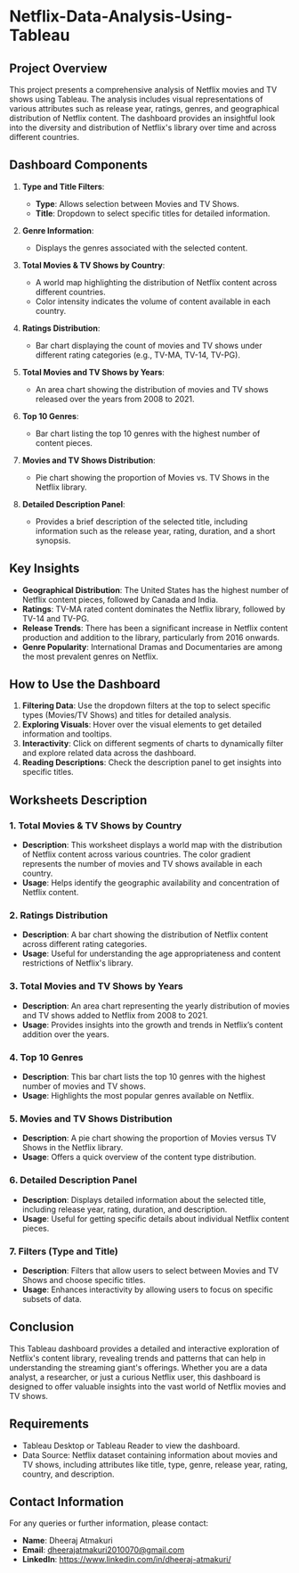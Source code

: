 # Netflix-Data-Analysis-Using-Tableau

## Project Overview

This project presents a comprehensive analysis of Netflix movies and TV shows using Tableau. The analysis includes visual representations of various attributes such as release year, ratings, genres, and geographical distribution of Netflix content. The dashboard provides an insightful look into the diversity and distribution of Netflix's library over time and across different countries.

## Dashboard Components

1. **Type and Title Filters**:
   - **Type**: Allows selection between Movies and TV Shows.
   - **Title**: Dropdown to select specific titles for detailed information.

2. **Genre Information**:
   - Displays the genres associated with the selected content.

3. **Total Movies & TV Shows by Country**:
   - A world map highlighting the distribution of Netflix content across different countries.
   - Color intensity indicates the volume of content available in each country.

4. **Ratings Distribution**:
   - Bar chart displaying the count of movies and TV shows under different rating categories (e.g., TV-MA, TV-14, TV-PG).

5. **Total Movies and TV Shows by Years**:
   - An area chart showing the distribution of movies and TV shows released over the years from 2008 to 2021.

6. **Top 10 Genres**:
   - Bar chart listing the top 10 genres with the highest number of content pieces.

7. **Movies and TV Shows Distribution**:
   - Pie chart showing the proportion of Movies vs. TV Shows in the Netflix library.

8. **Detailed Description Panel**:
   - Provides a brief description of the selected title, including information such as the release year, rating, duration, and a short synopsis.

## Key Insights

- **Geographical Distribution**: The United States has the highest number of Netflix content pieces, followed by Canada and India.
- **Ratings**: TV-MA rated content dominates the Netflix library, followed by TV-14 and TV-PG.
- **Release Trends**: There has been a significant increase in Netflix content production and addition to the library, particularly from 2016 onwards.
- **Genre Popularity**: International Dramas and Documentaries are among the most prevalent genres on Netflix.

## How to Use the Dashboard

1. **Filtering Data**: Use the dropdown filters at the top to select specific types (Movies/TV Shows) and titles for detailed analysis.
2. **Exploring Visuals**: Hover over the visual elements to get detailed information and tooltips.
3. **Interactivity**: Click on different segments of charts to dynamically filter and explore related data across the dashboard.
4. **Reading Descriptions**: Check the description panel to get insights into specific titles.

## Worksheets Description

### 1. Total Movies & TV Shows by Country
- **Description**: This worksheet displays a world map with the distribution of Netflix content across various countries. The color gradient represents the number of movies and TV shows available in each country.
- **Usage**: Helps identify the geographic availability and concentration of Netflix content.

### 2. Ratings Distribution
- **Description**: A bar chart showing the distribution of Netflix content across different rating categories.
- **Usage**: Useful for understanding the age appropriateness and content restrictions of Netflix's library.

### 3. Total Movies and TV Shows by Years
- **Description**: An area chart representing the yearly distribution of movies and TV shows added to Netflix from 2008 to 2021.
- **Usage**: Provides insights into the growth and trends in Netflix’s content addition over the years.

### 4. Top 10 Genres
- **Description**: This bar chart lists the top 10 genres with the highest number of movies and TV shows.
- **Usage**: Highlights the most popular genres available on Netflix.

### 5. Movies and TV Shows Distribution
- **Description**: A pie chart showing the proportion of Movies versus TV Shows in the Netflix library.
- **Usage**: Offers a quick overview of the content type distribution.

### 6. Detailed Description Panel
- **Description**: Displays detailed information about the selected title, including release year, rating, duration, and description.
- **Usage**: Useful for getting specific details about individual Netflix content pieces.

### 7. Filters (Type and Title)
- **Description**: Filters that allow users to select between Movies and TV Shows and choose specific titles.
- **Usage**: Enhances interactivity by allowing users to focus on specific subsets of data.

## Conclusion

This Tableau dashboard provides a detailed and interactive exploration of Netflix's content library, revealing trends and patterns that can help in understanding the streaming giant's offerings. Whether you are a data analyst, a researcher, or just a curious Netflix user, this dashboard is designed to offer valuable insights into the vast world of Netflix movies and TV shows.

## Requirements

- Tableau Desktop or Tableau Reader to view the dashboard.
- Data Source: Netflix dataset containing information about movies and TV shows, including attributes like title, type, genre, release year, rating, country, and description.

## Contact Information

For any queries or further information, please contact:

- **Name**: Dheeraj Atmakuri
- **Email**: dheerajatmakuri2010070@gmail.com
- **LinkedIn**: https://www.linkedin.com/in/dheeraj-atmakuri/
